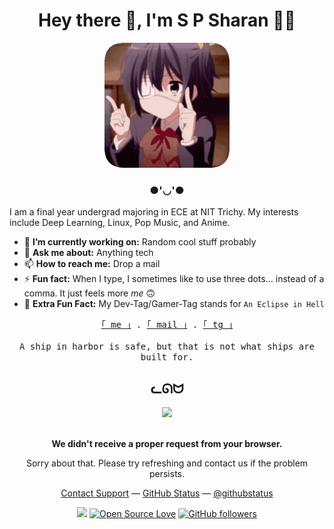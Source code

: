 <div align="center">

# Hey there 👋, I'm S P Sharan 👨‍💻

<img src="assets/anime-rikka-finger-spin-rounded.gif" alt="RIKKA" width="200">

</div>

<div align="center">

### ●'◡'●

</div>

I am a final year undergrad majoring in ECE at NIT Trichy. My interests include Deep Learning, Linux, Pop Music, and
Anime.

- 🔭 **I’m currently working on:** Random cool stuff probably
- 💬 **Ask me about:** Anything tech
- 📫 **How to reach me:** Drop a mail
- ⚡ **Fun fact:** When I type, I sometimes like to use three dots… instead of a comma. It just feels more *me* 🙃
- 🤯 **Extra Fun Fact:** My Dev-Tag/Gamer-Tag stands for `An Eclipse in Hell`

<div align="center">
    <samp>
        <!-- <br> -->
        <a href="https://syzygianinfern0.github.io/">｢ me ｣</a> .
        <a href="mailto:spsharan2000@gmail.com">｢ mail ｣</a> .
        <a href="https://t.me/Syzygianinfern0">｢ tg ｣</a>
        <br>
        <br>
        A ship in harbor is safe, but that is not what ships are built for.
    </samp>
</div>

<div align="center">

## ᓚᘏᗢ

</div>

<div align="center">
    <img width="50" src="https://github.githubassets.com/images/mona-loading-default.gif">
    <br>
    <br>
    <p><strong>We didn't receive a proper request from your browser.</strong></p>
    <p>Sorry about that. Please try refreshing and contact us if the problem persists.</p>
    <p>
        <a href="https://www.youtube.com/watch?v=dQw4w9WgXcQ">Contact Support</a>
        —
        <a href="https://www.youtube.com/watch?v=dQw4w9WgXcQ">GitHub Status</a>
        —
        <a href="https://www.youtube.com/watch?v=dQw4w9WgXcQ">@githubstatus</a>
    </p>
</div>

<div align="center">

![](https://komarev.com/ghpvc/?username=Syzygianinfern0)
[![Open Source Love](https://badges.frapsoft.com/os/v3/open-source.png?v=103)](https://github.com/ellerbrock/open-source-badges/)
[![GitHub followers](https://img.shields.io/github/followers/Syzygianinfern0.svg?style=social&label=Follow&maxAge=2592000)](https://github.com/Syzygianinfern0?tab=followers)

</div>
